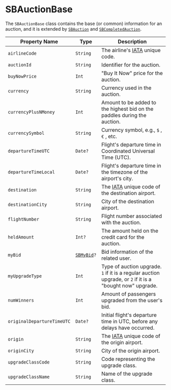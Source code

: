 # SBAuctionBase

The `SBAuctionBase` class contains the base (or common) information for an auction, and it is extended
by [`SBAuction`](object-model/sbauction) and [`SBCompletedAuction`](object-model/sbcompletedauction).

| **Property Name** | **Type** | **Description** |
|-|-|-|
| `airlineCode` | `String` | The airline's [IATA](https://www.iata.org/) unique code. |
| `auctionId` | `String` | Identifier for the auction. |
| `buyNowPrice` | `Int` | "Buy It Now" price for the auction. |
| `currency` | `String` | Currency used in the auction. |
| `currencyPlusNMoney` | `Int` | Amount to be added to the highest bid on the paddles during the auction. |
| `currencySymbol` | `String` | Currency symbol, e.g., `$` , `€` , etc. |
| `departureTimeUTC` | `Date?` | Flight's departure time in Coordinated Universal Time (UTC). |
| `departureTimeLocal` | `Date?` | Flight's departure time in the timezone of the airport's city. |
| `destination` | `String` | The [IATA](https://www.iata.org/) unique code of the destination airport. |
| `destinationCity` | `String` | City of the destination airport. |
| `flightNumber` | `String` | Flight number associated with the auction. |
| `heldAmount` | `Int?` | The amount held on the credit card for the auction. |
| `myBid` | <code>[SBMyBid](object-model/sbmybid)?</code> | Bid information of the related user. |
| `myUpgradeType` | `Int` | Type of auction upgrade. `1` if it is a regular auction upgrade, or `2` if it is a "bought now" upgrade. |
| `numWinners` | `Int` | Amount of passengers upgraded from the user's bid. |
| `originalDepartureTimeUTC` | `Date?` | Initial flight's departure time in UTC, before any delays have occurred. |
| `origin` | `String` | The [IATA](https://www.iata.org/) unique code of the origin airport. |
| `originCity` | `String` | City of the origin airport. |
| `upgradeClassCode` | `String` | Code representing the upgrade class. |
| `upgradeClassName` | `String` | Name of the upgrade class. |
